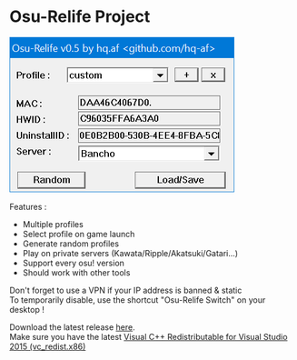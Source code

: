 # Osu-Relife Project

![Screenshot](screenshot.png)

Features :
- Multiple profiles
- Select profile on game launch
- Generate random profiles
- Play on private servers (Kawata/Ripple/Akatsuki/Gatari...)
- Support every osu! version
- Should work with other tools

Don't forget to use a VPN if your IP address is banned & static  
To temporarily disable, use the shortcut "Osu-Relife Switch" on your desktop !

Download the latest release [here](https://github.com/hq-af/osu-relife/releases).  
Make sure you have the latest [Visual C++ Redistributable for Visual Studio 2015 (vc_redist.x86)](https://www.microsoft.com/en-US/download/details.aspx?id=48145)
